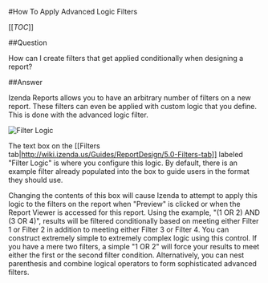 #How To Apply Advanced Logic Filters

[[_TOC_]]

##Question

How can I create filters that get applied conditionally when designing a report?

##Answer

Izenda Reports allows you to have an arbitrary number of filters on a new report. These filters can even be applied with custom logic that you define. This is done with the advanced logic filter. 

![Filter Logic](http://wiki.izenda.us/FAQ/Questions/How-To-Apply-Advanced-Logic-Filters/filter_logic.png)

The text box on the [[Filters tab|http://wiki.izenda.us/Guides/ReportDesign/5.0-Filters-tab]] labeled "Filter Logic" is where you configure this logic. By default, there is an example filter already populated into the box to guide users in the format they should use. 

Changing the contents of this box will cause Izenda to attempt to apply this logic to the filters on the report when "Preview" is clicked or when the Report Viewer is accessed for this report. Using the example, "(1 OR 2) AND (3 OR 4)", results will be filtered conditionally based on meeting either Filter 1 or Filter 2 in addition to meeting either Filter 3 or Filter 4. You can construct extremely simple to extremely complex logic using this control. If you have a mere two filters, a simple "1 OR 2" will force your results to meet either the first or the second filter condition.  Alternatively, you can nest parenthesis and combine logical operators to form sophisticated advanced filters.